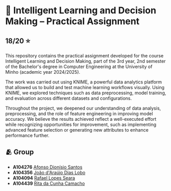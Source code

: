 # 🧠 Intelligent Learning and Decision Making – Practical Assignment

## 18/20 ⭐

This repository contains the practical assignment developed for the course Intelligent Learning and Decision Making, part of the 3rd year, 2nd semester of the Bachelor's degree in Computer Engineering at the University of Minho (academic year 2024/2025).

The work was carried out using KNIME, a powerful data analytics platform that allowed us to build and test machine learning workflows visually. Using KNIME, we explored techniques such as data preprocessing, model training, and evaluation across different datasets and configurations.

Throughout the project, we deepened our understanding of data analysis, preprocessing, and the role of feature engineering in improving model accuracy. We believe the results achieved reflect a well-executed effort while recognizing opportunities for improvement, such as implementing advanced feature selection or generating new attributes to enhance performance further.

## 🫂 Group

- **A104276** [Afonso Dionísio Santos](https://github.com/Afonso-santos)
- **A104356** [João d'Araújo Dias Lobo](https://github.com/joaodiaslobo)
- **A104094** [Rafael Lopes Seara](https://github.com/rafaellseara)
- **A104439** [Rita da Cunha Camacho](https://github.com/ritacamacho)
